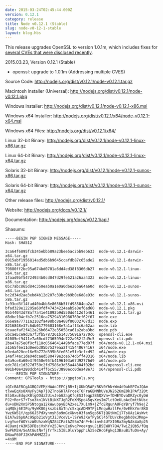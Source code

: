 ```yaml
---
date: 2015-03-24T02:45:44.000Z
version: 0.12.1
category: release
title: Node v0.12.1 (Stable)
slug: node-v0-12-1-stable
layout: blog.hbs
---
```


This release upgrades OpenSSL to version 1.0.1m, which includes fixes for
[several CVEs that were disclosed
recently](https://www.openssl.org/news/secadv_20150319.txt).

2015.03.23, Version 0.12.1 (Stable)

* openssl: upgrade to 1.0.1m (Addressing multiple CVES)


Source Code: http://nodejs.org/dist/v0.12.1/node-v0.12.1.tar.gz

Macintosh Installer (Universal): http://nodejs.org/dist/v0.12.1/node-v0.12.1.pkg

Windows Installer: http://nodejs.org/dist/v0.12.1/node-v0.12.1-x86.msi

Windows x64 Installer: http://nodejs.org/dist/v0.12.1/x64/node-v0.12.1-x64.msi

Windows x64 Files: http://nodejs.org/dist/v0.12.1/x64/

Linux 32-bit Binary: http://nodejs.org/dist/v0.12.1/node-v0.12.1-linux-x86.tar.gz

Linux 64-bit Binary: http://nodejs.org/dist/v0.12.1/node-v0.12.1-linux-x64.tar.gz

Solaris 32-bit Binary: http://nodejs.org/dist/v0.12.1/node-v0.12.1-sunos-x86.tar.gz

Solaris 64-bit Binary: http://nodejs.org/dist/v0.12.1/node-v0.12.1-sunos-x64.tar.gz

Other release files: http://nodejs.org/dist/v0.12.1/

Website: http://nodejs.org/docs/v0.12.1/

Documentation: http://nodejs.org/docs/v0.12.1/api/

Shasums:
```
-----BEGIN PGP SIGNED MESSAGE-----
Hash: SHA512

3ca64f6895fcb345ebbb89a23bee5ac2bb9eb633  node-v0.12.1-darwin-x64.tar.gz
0915abf1956014ad5db6b9645ccafdb87c65ade2  node-v0.12.1-darwin-x86.tar.gz
79880ff2bc95a674bd0701a6dd4ed38f8366db27  node-v0.12.1-linux-x64.tar.gz
1faad9bf54724934b0cd047d29fe521a26aa4323  node-v0.12.1-linux-x86.tar.gz
05c7abc865d84c350eab0a1e0a0d6e26ba64a60d  node-v0.12.1-sunos-x64.tar.gz
bc2d34d2ae3ebd4b12d207c39bc9b9b0e6d8e93d  node-v0.12.1-sunos-x86.tar.gz
1c93cd3f14fad40b4bb8e8656b5ffd98504ea2a2  node-v0.12.1-x86.msi
bfad329e12205a60fdf47434224aab5e8ef6ad60  node-v0.12.1.pkg
9b544043d78af7a41e41092b9d550dd412dfb461  node-v0.12.1.tar.gz
d8dbc104cfb7c2516ca75294316986760cf62f67  node.exe
566e9a77711a2102fa498bc8a488f80032707d13  node.exp
8216848e37c6db01779603168e7a1aff3c6a62aa  node.lib
9caaefaf2f412a26b66472e35058ca61a2aba3bd  node.pdb
5bcae5ce9d3a7f3fb5787261b14375691a7270c6  openssl-cli.exe
61085ef9411e7a60cdf7365994e722a952f2d9c5  openssl-cli.pdb
2ba47a75e8f8cf118c0564641449bface77ed07f  x64/node-v0.12.1-x64.msi
a1565f6e11d0eeb305b7537eaa2f415440674167  x64/node.exe
b9eda020ce16e5b772d395b3fe031e5fe3cfcd92  x64/node.exp
14af74ac1de04dcaed580479e2ce674d6ff48316  x64/node.lib
64a9ce8a60e3f9450e95fb4196103a67d92776d9  x64/node.pdb
edc781c1d327d750c2fd7586e3d55a44304f02bd  x64/openssl-cli.exe
991b40e4280dcb414ff6c5573890ecc0dea48e73  x64/openssl-cli.pdb
-----BEGIN PGP SIGNATURE-----
Comment: GPGTools - https://gpgtools.org

iQIcBAEBCgAGBQJVEM/HAAoJEFCjBR+IjGKNQ5AP/RKV0YhN+Wm4d9abBPZuJQAm
tlwwEqXs8XNyFy3Ap7j0ZTnoGKTAFrcekTOFraGBMNhUVeJN2626mE0kIPAf32Ot
8lb0xuEdqcKBlgOOdz2UivJebGZagKfqES3feqp2BSQXVn+fDHEYDvaDRZyc0ybW
PJ2+Ro+S7+Tso3kn1kViBiNXTJgR2FoXMSpo45qvXesIm7lctOeULoAcEmttNUsc
du+xDN2Xn5PSNtoga12kWwubpyB3A2xeL7Xuim9+jZfcERgunAUFqYBryf7h9ejZ
iqMQkj6EIPq/9yWK8Gjkszbi8xTn/cSxqcADM9TPjLMnqwHallFe/0vEKkYmr8KO
YwzKW51Y/qp66J5PdXynmyh5o9mGcXNws03fan5gp5KTjQGtNmIj7TsUAz1AsWvt
E1A7w26pUAc9Spb21oVgtJiJVceVL+lSYe9JKefPySCl45TbU/cKegbhd0xJMmp+
LvgYuefWOYszW0UhzxWqNZ84CPatAZSSm74nP+hcinvh4UYXI0RaZmyNAk4a8p25
4COamjrA3KSDFBsjVxhYv25JAruEeKvqPvoe+gyuJiBSEWOY7Q4/TwiZiQb5/fQq
5wPkMzH/SeAtGutNvfjfrfkc5IEL0luYbpphLAz5eZHcGFgkq13BauBiTuOn+Ay/
DNawF60FJ2KhPAMMZZ2u
=4n9M
-----END PGP SIGNATURE-----
```
